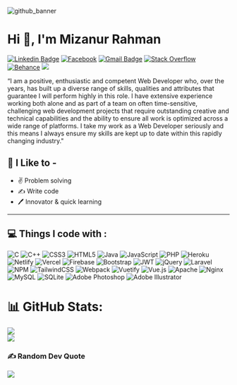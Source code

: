 ![github_banner](https://user-images.githubusercontent.com/67528018/187061166-00f992f8-b1b9-4fc9-b6e8-8cd6b75c8643.png)

# Hi 👋, I'm Mizanur Rahman
[![Linkedin Badge](https://img.shields.io/badge/-MizanurRahman-blue?style=social&logo=Linkedin&logoColor=blue&link=https://www.linkedin.com/in/mizanur-rahman-073b1a1a1/)](https://www.linkedin.com/in/mizanur-rahman-073b1a1a1/)
[![Facebook](https://img.shields.io/badge/Facebook-%231877F2.svg?logo=Facebook&logoColor=white)](https://facebook.com/mizan81025)
[![Gmail Badge](https://img.shields.io/badge/-Gmail-c14438?style=social&logo=Gmail&logoColor=red&link=mailto:mizan81025@gmail.com)](mailto:mizan81025@gmail.com)
[![Stack Overflow](https://img.shields.io/badge/-Stackoverflow-FE7A16?logo=stack-overflow&logoColor=white)](https://stackoverflow.com/users/mizanur-rahman)
[![Behance](https://img.shields.io/badge/Behance-1769ff?logo=behance&logoColor=white)](https://behance.net/mizanurrahman219)
[![](https://visitcount.itsvg.in/api?id=mizan8102&icon=5&color=0)](https://visitcount.itsvg.in)

“I am a positive, enthusiastic and competent Web Developer who, over the years, has built up a diverse range of skills, qualities and attributes that guarantee I will perform highly in this role. I have extensive experience working both alone and as part of a team on often time-sensitive, challenging web development projects that require outstanding creative and technical capabilities and the ability to ensure all work is optimized across a wide range of platforms. I take my work as a Web Developer seriously and this means I always ensure my skills are kept up to date within this rapidly changing industry."<br>

## 🙋 I Like to -
  - ✌ Problem solving
  - ✍ Write code
  - 🖊️ Innovator & quick learning


---

## 💻 Things I code with :

![C](https://img.shields.io/badge/c-%2300599C.svg?style=flat-square&logo=c&logoColor=white) ![C++](https://img.shields.io/badge/c++-%2300599C.svg?style=flat-square&logo=c%2B%2B&logoColor=white) ![CSS3](https://img.shields.io/badge/css3-%231572B6.svg?style=flat-square&logo=css3&logoColor=white) ![HTML5](https://img.shields.io/badge/html5-%23E34F26.svg?style=flat-square&logo=html5&logoColor=white) ![Java](https://img.shields.io/badge/java-%23ED8B00.svg?style=flat-square&logo=java&logoColor=white) ![JavaScript](https://img.shields.io/badge/javascript-%23323330.svg?style=flat-square&logo=javascript&logoColor=%23F7DF1E) ![PHP](https://img.shields.io/badge/php-%23777BB4.svg?style=flat-square&logo=php&logoColor=white) ![Heroku](https://img.shields.io/badge/heroku-%23430098.svg?style=flat-square&logo=heroku&logoColor=white) ![Netlify](https://img.shields.io/badge/netlify-%23000000.svg?style=flat-square&logo=netlify&logoColor=#00C7B7) ![Vercel](https://img.shields.io/badge/vercel-%23000000.svg?style=flat-square&logo=vercel&logoColor=white) ![Firebase](https://img.shields.io/badge/firebase-%23039BE5.svg?style=flat-square&logo=firebase) ![Bootstrap](https://img.shields.io/badge/bootstrap-%23563D7C.svg?style=flat-square&logo=bootstrap&logoColor=white) ![JWT](https://img.shields.io/badge/JWT-black?style=flat-square&logo=JSON%20web%20tokens) ![jQuery](https://img.shields.io/badge/jquery-%230769AD.svg?style=flat-square&logo=jquery&logoColor=white) ![Laravel](https://img.shields.io/badge/laravel-%23FF2D20.svg?style=flat-square&logo=laravel&logoColor=white) ![NPM](https://img.shields.io/badge/NPM-%23000000.svg?style=flat-square&logo=npm&logoColor=white) ![TailwindCSS](https://img.shields.io/badge/tailwindcss-%2338B2AC.svg?style=flat-square&logo=tailwind-css&logoColor=white) ![Webpack](https://img.shields.io/badge/webpack-%238DD6F9.svg?style=flat-square&logo=webpack&logoColor=black) ![Vuetify](https://img.shields.io/badge/Vuetify-1867C0?style=flat-square&logo=vuetify&logoColor=AEDDFF) ![Vue.js](https://img.shields.io/badge/vuejs-%2335495e.svg?style=flat-square&logo=vuedotjs&logoColor=%234FC08D) ![Apache](https://img.shields.io/badge/apache-%23D42029.svg?style=flat-square&logo=apache&logoColor=white) ![Nginx](https://img.shields.io/badge/nginx-%23009639.svg?style=flat-square&logo=nginx&logoColor=white) ![MySQL](https://img.shields.io/badge/mysql-%2300f.svg?style=flat-square&logo=mysql&logoColor=white) ![SQLite](https://img.shields.io/badge/sqlite-%2307405e.svg?style=flat-square&logo=sqlite&logoColor=white) ![Adobe Photoshop](https://img.shields.io/badge/adobephotoshop-%2331A8FF.svg?style=flat-square&logo=adobephotoshop&logoColor=white) ![Adobe Illustrator](https://img.shields.io/badge/adobeillustrator-%23FF9A00.svg?style=flat-square&logo=adobeillustrator&logoColor=white)
# 📊 GitHub Stats:
![](https://github-readme-stats.vercel.app/api?username=mizan8102&theme=vue-dark&hide_border=false&include_all_commits=false&count_private=false)<br/>
![](https://github-readme-streak-stats.herokuapp.com/?user=mizan8102&theme=vue-dark&hide_border=false)<br/>


### ✍️ Random Dev Quote
![](https://quotes-github-readme.vercel.app/api?type=horizontal&theme=tokyonight)


